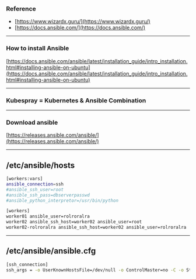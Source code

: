 ### Reference
* [https://www.wizardx.guru/](https://www.wizardx.guru/)
* [https://docs.ansible.com/](https://docs.ansible.com/)

---
### How to install Ansible
[https://docs.ansible.com/ansible/latest/installation_guide/intro_installation.html#installing-ansible-on-ubuntu](https://docs.ansible.com/ansible/latest/installation_guide/intro_installation.html#installing-ansible-on-ubuntu)

---
### Kubespray = Kubernetes & Ansible Combination 

---
### Download ansible
[https://releases.ansible.com/ansible/](https://releases.ansible.com/ansible/)

---
## /etc/ansible/hosts
```bash
[workers:vars]
ansible_connection=ssh
#ansible_ssh_user=root
#ansible_ssh_pass=dbserverpasswd
#ansible_python_interpretor=/usr/bin/python

[workers]
worker01 ansible_user=rolroralra
worker02 ansible_ssh_host=worker02 ansible_user=root
worker02-rolroralra ansible_ssh_host=worker02 ansible_user=rolroralra
```
---
## /etc/ansible/ansible.cfg
```bash
[ssh_connection]
ssh_args = -o UserKnownHostsFile=/dev/null -o ControlMaster=no -C -o StrictHostKeyChecking=no
```

